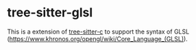 tree-sitter-glsl
==================

This is a extension of [tree-sitter-c](https://github.com/tree-sitter/tree-sitter-c) to support
the syntax of GLSL (https://www.khronos.org/opengl/wiki/Core_Language_(GLSL)).
